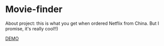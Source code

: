 # Movie-finder

About project: this is what you get when ordered Netflix from China. But I promise, it's really cool!!)

[DEMO](https://ErnestMk1.github.io/Movie-finder/)

